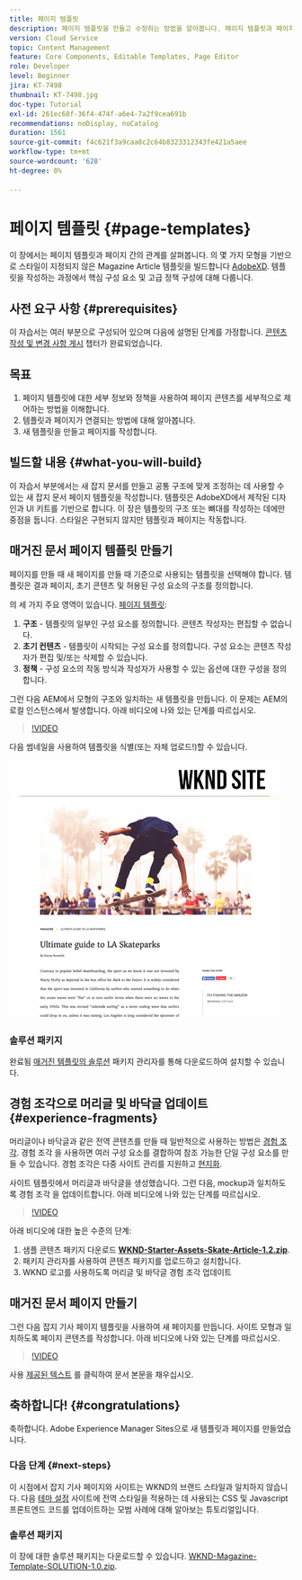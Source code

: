 ```yaml
---
title: 페이지 템플릿
description: 페이지 템플릿을 만들고 수정하는 방법을 알아봅니다. 페이지 템플릿과 페이지 간의 관계를 이해합니다. 컨텐츠에 대한 세분화된 거버넌스 및 브랜드 일관성을 제공하기 위해 페이지 템플릿의 정책을 구성하는 방법에 대해 알아봅니다.  잘 구성된 매거진 문서 템플릿은 Adobe XD의 목차를 기반으로 만들어집니다.
version: Cloud Service
topic: Content Management
feature: Core Components, Editable Templates, Page Editor
role: Developer
level: Beginner
jira: KT-7498
thumbnail: KT-7498.jpg
doc-type: Tutorial
exl-id: 261ec68f-36f4-474f-a6e4-7a2f9cea691b
recommendations: noDisplay, noCatalog
duration: 1561
source-git-commit: f4c621f3a9caa8c2c64b8323312343fe421a5aee
workflow-type: tm+mt
source-wordcount: '628'
ht-degree: 0%

---
```


# 페이지 템플릿 {#page-templates}

이 장에서는 페이지 템플릿과 페이지 간의 관계를 살펴봅니다. 의 몇 가지 모형을 기반으로 스타일이 지정되지 않은 Magazine Article 템플릿을 빌드합니다 [AdobeXD](https://www.adobe.com/products/xd.html). 템플릿을 작성하는 과정에서 핵심 구성 요소 및 고급 정책 구성에 대해 다룹니다.

## 사전 요구 사항 {#prerequisites}

이 자습서는 여러 부분으로 구성되어 있으며 다음에 설명된 단계를 가정합니다. [콘텐츠 작성 및 변경 사항 게시](./author-content-publish.md) 챕터가 완료되었습니다.

## 목표

1. 페이지 템플릿에 대한 세부 정보와 정책을 사용하여 페이지 콘텐츠를 세부적으로 제어하는 방법을 이해합니다.
1. 템플릿과 페이지가 연결되는 방법에 대해 알아봅니다.
1. 새 템플릿을 만들고 페이지를 작성합니다.

## 빌드할 내용 {#what-you-will-build}

이 자습서 부분에서는 새 잡지 문서를 만들고 공통 구조에 맞게 조정하는 데 사용할 수 있는 새 잡지 문서 페이지 템플릿을 작성합니다. 템플릿은 AdobeXD에서 제작된 디자인과 UI 키트를 기반으로 합니다. 이 장은 템플릿의 구조 또는 뼈대를 작성하는 데에만 중점을 둡니다. 스타일은 구현되지 않지만 템플릿과 페이지는 작동합니다.

## 매거진 문서 페이지 템플릿 만들기

페이지를 만들 때 새 페이지를 만들 때 기준으로 사용되는 템플릿을 선택해야 합니다. 템플릿은 결과 페이지, 초기 콘텐츠 및 허용된 구성 요소의 구조를 정의합니다.

의 세 가지 주요 영역이 있습니다. [페이지 템플릿](https://experienceleague.adobe.com/docs/experience-manager-cloud-service/sites/authoring/features/templates.html?lang=ko-KR):

1. **구조** - 템플릿의 일부인 구성 요소를 정의합니다. 콘텐츠 작성자는 편집할 수 없습니다.
1. **초기 컨텐츠** - 템플릿이 시작되는 구성 요소를 정의합니다. 구성 요소는 콘텐츠 작성자가 편집 및/또는 삭제할 수 있습니다.
1. **정책** - 구성 요소의 작동 방식과 작성자가 사용할 수 있는 옵션에 대한 구성을 정의합니다.

그런 다음 AEM에서 모형의 구조와 일치하는 새 템플릿을 만듭니다. 이 문제는 AEM의 로컬 인스턴스에서 발생합니다. 아래 비디오에 나와 있는 단계를 따르십시오.

>[!VIDEO](https://video.tv.adobe.com/v/332915?quality=12&learn=on)

다음 썸네일을 사용하여 템플릿을 식별(또는 자체 업로드!)할 수 있습니다.

![문서 페이지 템플릿 썸네일](./assets/page-templates/article-page-template-thumbnail.png)


### 솔루션 패키지

완료됨 [매거진 템플릿의 솔루션](assets/page-templates/WKND-Magazine-Template-SOLUTION-1.1.zip) 패키지 관리자를 통해 다운로드하여 설치할 수 있습니다.

## 경험 조각으로 머리글 및 바닥글 업데이트 {#experience-fragments}

머리글이나 바닥글과 같은 전역 콘텐츠를 만들 때 일반적으로 사용하는 방법은 [경험 조각](https://experienceleague.adobe.com/docs/experience-manager-learn/sites/experience-fragments/experience-fragments-feature-video-use.html). 경험 조각 을 사용하면 여러 구성 요소를 결합하여 참조 가능한 단일 구성 요소를 만들 수 있습니다. 경험 조각은 다중 사이트 관리를 지원하고 [현지화](https://experienceleague.adobe.com/docs/experience-manager-core-components/using/components/experience-fragment.html?lang=en#localized-site-structure).

사이트 템플릿에서 머리글과 바닥글을 생성했습니다. 그런 다음, mockup과 일치하도록 경험 조각 을 업데이트합니다. 아래 비디오에 나와 있는 단계를 따르십시오.

>[!VIDEO](https://video.tv.adobe.com/v/332916?quality=12&learn=on)

아래 비디오에 대한 높은 수준의 단계:

1. 샘플 콘텐츠 패키지 다운로드 **[WKND-Starter-Assets-Skate-Article-1.2.zip](assets/page-templates/WKND-Starter-Assets-Skate-Article-1.2.zip)**.
1. 패키지 관리자를 사용하여 콘텐츠 패키지를 업로드하고 설치합니다.
1. WKND 로고를 사용하도록 머리글 및 바닥글 경험 조각 업데이트

## 매거진 문서 페이지 만들기

그런 다음 잡지 기사 페이지 템플릿을 사용하여 새 페이지를 만듭니다. 사이트 모형과 일치하도록 페이지 콘텐츠를 작성합니다. 아래 비디오에 나와 있는 단계를 따르십시오.

>[!VIDEO](https://video.tv.adobe.com/v/332917?quality=12&learn=on)

사용 [제공된 텍스트](./assets/page-templates/la-skateparks-copy.txt) 를 클릭하여 문서 본문을 채우십시오.

## 축하합니다! {#congratulations}

축하합니다. Adobe Experience Manager Sites으로 새 템플릿과 페이지를 만들었습니다.

### 다음 단계 {#next-steps}

이 시점에서 잡지 기사 페이지와 사이트는 WKND의 브랜드 스타일과 일치하지 않습니다. 다음 [테마 설정](theming.md) 사이트에 전역 스타일을 적용하는 데 사용되는 CSS 및 Javascript 프론트엔드 코드를 업데이트하는 모범 사례에 대해 알아보는 튜토리얼입니다.

### 솔루션 패키지

이 장에 대한 솔루션 패키지는 다운로드할 수 있습니다. [WKND-Magazine-Template-SOLUTION-1.0.zip](assets/page-templates/WKND-Magazine-Template-SOLUTION-1.0.zip).
